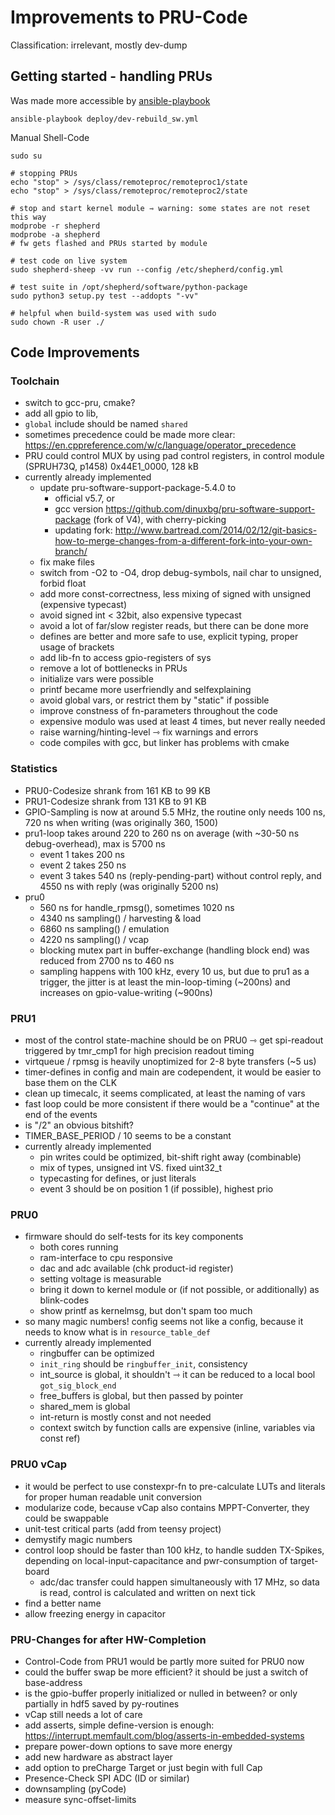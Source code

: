 # Improvements to PRU-Code

Classification: irrelevant, mostly dev-dump 

## Getting started - handling PRUs

Was made more accessible by [ansible-playbook](https://github.com/orgua/shepherd/blob/main/deploy/dev_rebuild_sw.yml)

```Shell
ansible-playbook deploy/dev-rebuild_sw.yml
```

Manual Shell-Code

```Shell
sudo su

# stopping PRUs
echo "stop" > /sys/class/remoteproc/remoteproc1/state
echo "stop" > /sys/class/remoteproc/remoteproc2/state

# stop and start kernel module ⇾ warning: some states are not reset this way
modprobe -r shepherd
modprobe -a shepherd
# fw gets flashed and PRUs started by module

# test code on live system
sudo shepherd-sheep -vv run --config /etc/shepherd/config.yml

# test suite in /opt/shepherd/software/python-package
sudo python3 setup.py test --addopts "-vv"

# helpful when build-system was used with sudo
sudo chown -R user ./
```

## Code Improvements

### Toolchain

- switch to gcc-pru, cmake?
- add all gpio to lib,
- ``global`` include should be named ``shared``
- sometimes precedence could be made more clear: https://en.cppreference.com/w/c/language/operator_precedence
- PRU could control MUX by using pad control registers, in control module (SPRUH73Q, p1458) 0x44E1_0000, 128 kB
- currently already implemented
    - update pru-software-support-package-5.4.0 to
        - official v5.7, or
        - gcc version https://github.com/dinuxbg/pru-software-support-package (fork of V4), with cherry-picking
        - updating fork: http://www.bartread.com/2014/02/12/git-basics-how-to-merge-changes-from-a-different-fork-into-your-own-branch/
    - fix make files
    - switch from -O2 to -O4, drop debug-symbols, nail char to unsigned, forbid float
    - add more const-correctness, less mixing of signed with unsigned (expensive typecast)
    - avoid signed int < 32bit, also expensive typecast
    - avoid a lot of far/slow register reads, but there can be done more
    - defines are better and more safe to use, explicit typing, proper usage of brackets
    - add lib-fn to access gpio-registers of sys
    - remove a lot of bottlenecks in PRUs
    - initialize vars were possible
    - printf became more userfriendly and selfexplaining
    - avoid global vars, or restrict them by "static" if possible
    - improve constness of fn-parameters throughout the code
    - expensive modulo was used at least 4 times, but never really needed
    - raise warning/hinting-level ⇾ fix warnings and errors
    - code compiles with gcc, but linker has problems with cmake

### Statistics

- PRU0-Codesize shrank from 161 KB to 99 KB
- PRU1-Codesize shrank from 131 KB to 91 KB
- GPIO-Sampling is now at around 5.5 MHz, the routine only needs 100 ns, 720 ns when writing (was originally 360, 1500)
- pru1-loop takes around 220 to 260 ns on average (with ~30-50 ns debug-overhead), max is 5700 ns
    - event 1 takes 200 ns
    - event 2 takes 250 ns
    - event 3 takes 540 ns (reply-pending-part) without control reply, and 4550 ns with reply (was originally 5200 ns)
- pru0
    - 560 ns for handle_rpmsg(), sometimes 1020 ns
    - 4340 ns sampling() / harvesting & load
    - 6860 ns sampling() / emulation
    - 4220 ns sampling() / vcap
    - blocking mutex part in buffer-exchange (handling block end) was reduced from 2700 ns to 460 ns
    - sampling happens with 100 kHz, every 10 us, but due to pru1 as a trigger, the jitter is at least the min-loop-timing (~200ns) and increases on gpio-value-writing (~900ns)

### PRU1

- most of the control state-machine should be on PRU0 ⇾ get spi-readout triggered by tmr_cmp1 for high precision readout timing
- virtqueue / rpmsg is heavily unoptimized for 2-8 byte transfers (~5 us)
- timer-defines in config and main are codependent, it would be easier to base them on the CLK
- clean up timecalc, it seems complicated, at least the naming of vars
- fast loop could be more consistent if there would be a "continue" at the end of the events
- is "/2" an obvious bitshift?
- TIMER_BASE_PERIOD / 10 seems to be a constant
- currently already implemented
    - pin writes could be optimized, bit-shift right away (combinable)
    - mix of types, unsigned int VS. fixed uint32_t
    - typecasting for defines, or just literals
    - event 3 should be on position 1 (if possible), highest prio

### PRU0

- firmware should do self-tests for its key components
    - both cores running
    - ram-interface to cpu responsive
    - dac and adc available (chk product-id register)
    - setting voltage is measurable
    - bring it down to kernel module or (if not possible, or additionally) as blink-codes
    - show printf as kernelmsg, but don't spam too much
- so many magic numbers! config seems not like a config, because it needs to know what is in ``resource_table_def``
- currently already implemented
    - ringbuffer can be optimized
    - ``init_ring`` should be ``ringbuffer_init``, consistency
    - int_source is global, it shouldn't ⇾ it can be reduced to a local bool ``got_sig_block_end``
    - free_buffers is global, but then passed by pointer
    - shared_mem is global
    - int-return is mostly const and not needed
    - context switch by function calls are expensive (inline, variables via const ref)

### PRU0 vCap

- it would be perfect to use constexpr-fn to pre-calculate LUTs and literals for proper human readable unit conversion
- modularize code, because vCap also contains MPPT-Converter, they could be swappable
- unit-test critical parts (add from teensy project)
- demystify magic numbers
- control loop should be faster than 100 kHz, to handle sudden TX-Spikes, depending on local-input-capacitance and pwr-consumption of target-board
    - adc/dac transfer could happen simultaneously with 17 MHz, so data is read, control is calculated and written on next tick
- find a better name
- allow freezing energy in capacitor

### PRU-Changes for after HW-Completion

- Control-Code from PRU1 would be partly more suited for PRU0 now
- could the buffer swap be more efficient? it should be just a switch of base-address
- is the gpio-buffer properly initialized or nulled in between? or only partially in hdf5 saved by py-routines
- vCap still needs a lot of care
- add asserts, simple define-version is enough: https://interrupt.memfault.com/blog/asserts-in-embedded-systems
- prepare power-down options to save more energy
- add new hardware as abstract layer
- add option to preCharge Target or just begin with full Cap
- Presence-Check SPI ADC (ID or similar)
- downsampling (pyCode)
- measure sync-offset-limits
